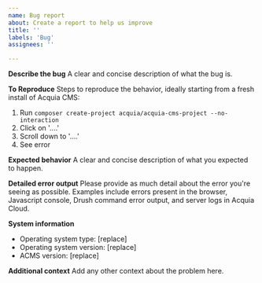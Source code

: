```yaml
---
name: Bug report
about: Create a report to help us improve
title: ''
labels: 'Bug'
assignees: ''

---
```


<!-- Before posting, please read the contribution guidelines (linked to the right) to ensure that you get the best support. -->

**Describe the bug**
A clear and concise description of what the bug is.

**To Reproduce**
Steps to reproduce the behavior, ideally starting from a fresh install of Acquia CMS:
1. Run `composer create-project acquia/acquia-cms-project --no-interaction`
2. Click on '....'
3. Scroll down to '....'
4. See error

**Expected behavior**
A clear and concise description of what you expected to happen.

**Detailed error output**
Please provide as much detail about the error you're seeing as possible. Examples include errors present in the browser, Javascript console, Drush command error output, and server logs in Acquia Cloud.

**System information**
* Operating system type: [replace]
* Operating system version: [replace]
* ACMS version: [replace]

**Additional context**
Add any other context about the problem here.
